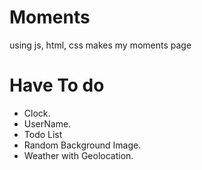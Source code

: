 # Moments
using js, html, css makes my moments page

# Have To do
 - Clock.
 - UserName.
 - Todo List
 - Random Background Image.
 - Weather with Geolocation.
